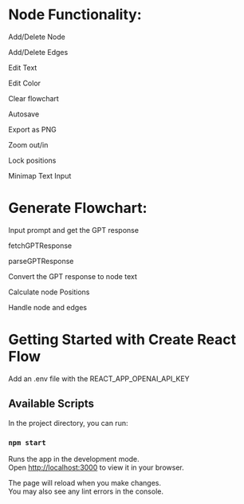 # Node Functionality:
Add/Delete Node 

Add/Delete Edges

Edit Text

Edit Color

Clear flowchart

Autosave

Export as PNG 

Zoom out/in

Lock positions

Minimap Text Input


# Generate Flowchart:
Input prompt and get the GPT response 

fetchGPTResponse 

parseGPTResponse

Convert the GPT response to node text 

Calculate node Positions

Handle node and edges


# Getting Started with Create React Flow

Add an .env file with the REACT_APP_OPENAI_API_KEY

## Available Scripts

In the project directory, you can run:

### `npm start`

Runs the app in the development mode.\
Open [http://localhost:3000](http://localhost:3000) to view it in your browser.

The page will reload when you make changes.\
You may also see any lint errors in the console.
